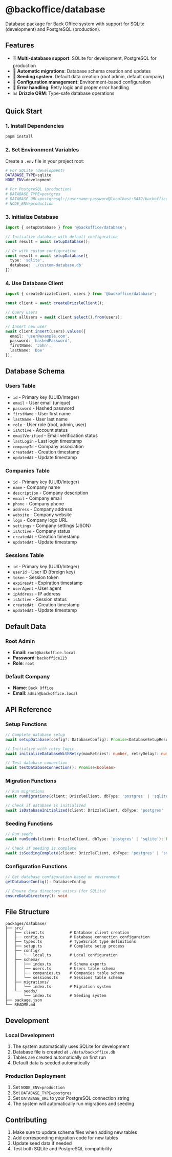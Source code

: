 # @backoffice/database

Database package for Back Office system with support for SQLite (development) and PostgreSQL (production).

## Features

- 🗄️ **Multi-database support**: SQLite for development, PostgreSQL for production
- 🔄 **Automatic migrations**: Database schema creation and updates
- 🌱 **Seeding system**: Default data creation (root admin, default company)
- 🔧 **Configuration management**: Environment-based configuration
- 🔁 **Error handling**: Retry logic and proper error handling
- 📊 **Drizzle ORM**: Type-safe database operations

## Quick Start

### 1. Install Dependencies

```bash
pnpm install
```

### 2. Set Environment Variables

Create a `.env` file in your project root:

```bash
# For SQLite (development)
DATABASE_TYPE=sqlite
NODE_ENV=development

# For PostgreSQL (production)
# DATABASE_TYPE=postgres
# DATABASE_URL=postgresql://username:password@localhost:5432/backoffice
# NODE_ENV=production
```

### 3. Initialize Database

```typescript
import { setupDatabase } from '@backoffice/database';

// Initialize database with default configuration
const result = await setupDatabase();

// Or with custom configuration
const result = await setupDatabase({
  type: 'sqlite',
  database: './custom-database.db'
});
```

### 4. Use Database Client

```typescript
import { createDrizzleClient, users } from '@backoffice/database';

const client = await createDrizzleClient();

// Query users
const allUsers = await client.select().from(users);

// Insert new user
await client.insert(users).values({
  email: 'user@example.com',
  password: 'hashedPassword',
  firstName: 'John',
  lastName: 'Doe'
});
```

## Database Schema

### Users Table
- `id` - Primary key (UUID/Integer)
- `email` - User email (unique)
- `password` - Hashed password
- `firstName` - User first name
- `lastName` - User last name
- `role` - User role (root, admin, user)
- `isActive` - Account status
- `emailVerified` - Email verification status
- `lastLogin` - Last login timestamp
- `companyId` - Company association
- `createdAt` - Creation timestamp
- `updatedAt` - Update timestamp

### Companies Table
- `id` - Primary key (UUID/Integer)
- `name` - Company name
- `description` - Company description
- `email` - Company email
- `phone` - Company phone
- `address` - Company address
- `website` - Company website
- `logo` - Company logo URL
- `settings` - Company settings (JSON)
- `isActive` - Company status
- `createdAt` - Creation timestamp
- `updatedAt` - Update timestamp

### Sessions Table
- `id` - Primary key (UUID/Integer)
- `userId` - User ID (foreign key)
- `token` - Session token
- `expiresAt` - Expiration timestamp
- `userAgent` - User agent
- `ipAddress` - IP address
- `isActive` - Session status
- `createdAt` - Creation timestamp
- `updatedAt` - Update timestamp

## Default Data

### Root Admin
- **Email**: `root@backoffice.local`
- **Password**: `backoffice123`
- **Role**: `root`

### Default Company
- **Name**: `Back Office`
- **Email**: `admin@backoffice.local`

## API Reference

### Setup Functions

```typescript
// Complete database setup
await setupDatabase(config?: DatabaseConfig): Promise<DatabaseSetupResult>

// Initialize with retry logic
await initializeDatabaseWithRetry(maxRetries?: number, retryDelay?: number): Promise<DatabaseSetupResult>

// Test database connection
await testDatabaseConnection(): Promise<boolean>
```

### Migration Functions

```typescript
// Run migrations
await runMigrations(client: DrizzleClient, dbType: 'postgres' | 'sqlite'): Promise<void>

// Check if database is initialized
await isDatabaseInitialized(client: DrizzleClient, dbType: 'postgres' | 'sqlite'): Promise<boolean>
```

### Seeding Functions

```typescript
// Run seeds
await runSeeds(client: DrizzleClient, dbType: 'postgres' | 'sqlite'): Promise<void>

// Check if seeding is complete
await isSeedingComplete(client: DrizzleClient, dbType: 'postgres' | 'sqlite'): Promise<boolean>
```

### Configuration Functions

```typescript
// Get database configuration based on environment
getDatabaseConfig(): DatabaseConfig

// Ensure data directory exists (for SQLite)
ensureDataDirectory(): void
```

## File Structure

```
packages/database/
├── src/
│   ├── client.ts           # Database client creation
│   ├── config.ts           # Database connection configuration
│   ├── types.ts            # TypeScript type definitions
│   ├── setup.ts            # Complete setup process
│   ├── config/
│   │   └── local.ts        # Local configuration
│   ├── schema/
│   │   ├── index.ts        # Schema exports
│   │   ├── users.ts        # Users table schema
│   │   ├── companies.ts    # Companies table schema
│   │   └── sessions.ts     # Sessions table schema
│   ├── migrations/
│   │   └── index.ts        # Migration system
│   └── seeds/
│       └── index.ts        # Seeding system
├── package.json
└── README.md
```

## Development

### Local Development

1. The system automatically uses SQLite for development
2. Database file is created at `./data/backoffice.db`
3. Tables are created automatically on first run
4. Default data is seeded automatically

### Production Deployment

1. Set `NODE_ENV=production`
2. Set `DATABASE_TYPE=postgres`
3. Set `DATABASE_URL` to your PostgreSQL connection string
4. The system will automatically run migrations and seeding

## Contributing

1. Make sure to update schema files when adding new tables
2. Add corresponding migration code for new tables
3. Update seed data if needed
4. Test both SQLite and PostgreSQL compatibility 